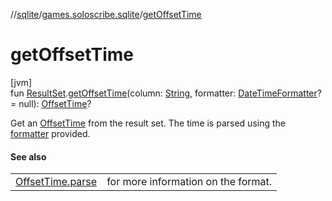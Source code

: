 //[sqlite](../../index.md)/[games.soloscribe.sqlite](index.md)/[getOffsetTime](get-offset-time.md)

# getOffsetTime

[jvm]\
fun [ResultSet](https://docs.oracle.com/javase/8/docs/api/java/sql/ResultSet.html).[getOffsetTime](get-offset-time.md)(column: [String](https://kotlinlang.org/api/latest/jvm/stdlib/kotlin-stdlib/kotlin/-string/index.html), formatter: [DateTimeFormatter](https://docs.oracle.com/javase/8/docs/api/java/time/format/DateTimeFormatter.html)? = null): [OffsetTime](https://docs.oracle.com/javase/8/docs/api/java/time/OffsetTime.html)?

Get an [OffsetTime](https://docs.oracle.com/javase/8/docs/api/java/time/OffsetTime.html) from the result set. The time is parsed using the [formatter](get-offset-time.md) provided.

#### See also

| | |
|---|---|
| [OffsetTime.parse](https://docs.oracle.com/javase/8/docs/api/java/time/OffsetTime.html#parse-kotlin.CharSequence-) | for more information on the format. |
